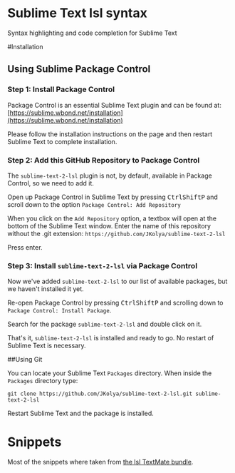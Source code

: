 # Sublime Text lsl syntax

Syntax highlighting and code completion for Sublime Text

#Installation

## Using Sublime Package Control

### Step 1: Install Package Control

Package Control is an essential Sublime Text plugin and can be found at: [https://sublime.wbond.net/installation](https://sublime.wbond.net/installation)

Please follow the installation instructions on the page and then restart Sublime Text to complete installation.

### Step 2: Add this GitHub Repository to Package Control

The `sublime-text-2-lsl` plugin is not, by default, available in Package Control, so we need to add it.

Open up Package Control in Sublime Text by pressing <kbd>Ctrl</kbd><kbd>Shift</kbd><kbd>P</kbd> and scroll down to the option `Package Control: Add Repository`

When you click on the `Add Repository` option, a textbox will open at the bottom of the Sublime Text window.  Enter the name of this repository without the .git extension: `https://github.com/JKolya/sublime-text-2-lsl`

Press enter.

### Step 3: Install `sublime-text-2-lsl` via Package Control

Now we've added `sublime-text-2-lsl` to our list of available packages, but we haven't installed it yet.

Re-open Package Control by pressing <kbd>Ctrl</kbd><kbd>Shift</kbd><kbd>P</kbd> and scrolling down to `Package Control: Install Package`.

Search for the package `sublime-text-2-lsl` and double click on it.

That's it, `sublime-text-2-lsl` is installed and ready to go. No restart of Sublime Text is necessary.

##Using Git

You can locate your Sublime Text `Packages` directory. When inside the `Packages` directory type:

`git clone https://github.com/JKolya/sublime-text-2-lsl.git sublime-text-2-lsl`

Restart Sublime Text and the package is installed.

# Snippets

Most of the snippets where taken from [the lsl TextMate bundle](http://forums-archive.secondlife.com/54/ae/89389/1.html).
